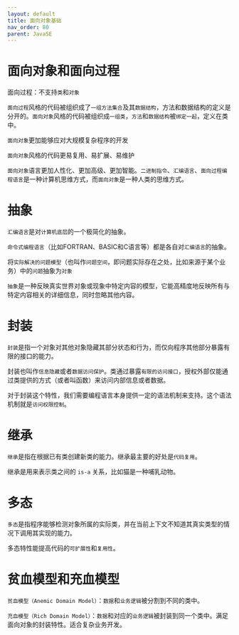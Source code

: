 ```yaml
---
layout: default
title: 面向对象基础
nav_order: 80
parent: JavaSE
---
```


# 面向对象和面向过程

面向过程：不支持`类`和`对象`

`面向过程`风格的代码被组织成了`一组方法集合`及其`数据结构`，方法和数据结构的定义是分开的。`面向对象`风格的代码被组织成`一组类`，`方法`和`数据结构`被`绑定一起`，定义在类中。

`面向对象`更加能够应对大规模复杂程序的开发

`面向对象`风格的代码更易复用、易扩展、易维护

`面向对象`语言更加人性化、更加高级、更加智能。`二进制指令`、`汇编语言`、`面向过程编程语言`是一种计算机思维方式，而`面向对象`是一种人类的思维方式。


# 抽象

`汇编语言`是对`计算机底层`的一个极简化的抽象。

`命令式编程语言`（比如FORTRAN、BASIC和C语言等）都是各自对`汇编语言`的抽象。

将`实际解决的问题模型`（也叫作`问题空间`，即问题实际存在之处，比如来源于某个业务）中的`问题`抽象为`对象`

`抽象`是一种反映真实世界对象或现象中特定内容的模型，它能高精度地反映所有与特定内容相关的详细信息，同时忽略其他内容。

# 封装

`封装`是指一个对象对其他对象隐藏其部分状态和行为，而仅向程序其他部分暴露有限的接口的能力。

封装也叫作`信息隐藏`或者`数据访问保护`。类通过暴露`有限的访问接口`，授权外部仅能通过类提供的方式（或者叫函数）来访问内部信息或者数据。

对于封装这个特性，我们需要编程语言本身提供一定的语法机制来支持。这个语法机制就是`访问权限控制`。

# 继承

`继承`是指在根据已有类创建新类的能力。继承最主要的好处是`代码复用`。

继承是用来表示类之间的 `is-a` 关系，比如猫是一种哺乳动物。

# 多态

`多态`是指程序能够检测对象所属的实际类，并在当前上下文不知道其真实类型的情况下调用其实现的能力。

多态特性能提高代码的`可扩展性`和`复用性`。

# 贫血模型和充血模型

`贫血模型（Anemic Domain Model）`：`数据`和`业务逻辑`被分割到不同的类中。

`充血模型（Rich Domain Model）`：`数据`和对应的`业务逻辑`被封装到同一个类中。满足面向对象的封装特性。适合复杂业务开发。


